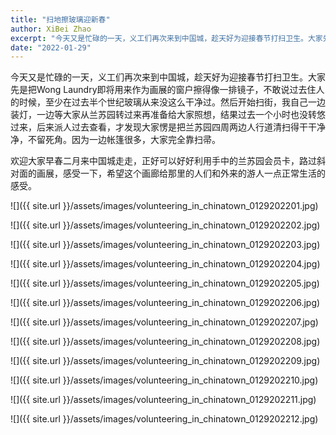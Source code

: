 ```yaml
---
title: "扫地擦玻璃迎新春"
author: XiBei Zhao
excerpt: "今天又是忙碌的一天，义工们再次来到中国城，趁天好为迎接春节打扫卫生。大家先是把Wong Laundry即将用来作为画展的窗户擦得像一排镜子，然后把兰苏园四周两边人行道清扫得干干净净，不留死角。欢迎大家早春二月来中国城走走，正好可以好好利用手中的兰苏园会员卡，路过斜对面的画展，感受一下，希望这个画廊给那里的人们和外来的游人一点正常生活的感受。"
date: "2022-01-29"
---
```


今天又是忙碌的一天，义工们再次来到中国城，趁天好为迎接春节打扫卫生。大家先是把Wong Laundry即将用来作为画展的窗户擦得像一排镜子，不敢说过去住人的时候，至少在过去半个世纪玻璃从来没这么干净过。然后开始扫街，我自己一边装灯，一边等大家从兰苏园转过来再准备给大家照想，结果过去一个小时也没转悠过来，后来派人过去查看，才发现大家愣是把兰苏园四周两边人行道清扫得干干净净，不留死角。因为一边帐篷很多，大家完全靠扫帚。

欢迎大家早春二月来中国城走走，正好可以好好利用手中的兰苏园会员卡，路过斜对面的画展，感受一下，希望这个画廊给那里的人们和外来的游人一点正常生活的感受。

![]({{ site.url }}/assets/images/volunteering_in_chinatown_0129202201.jpg)

![]({{ site.url }}/assets/images/volunteering_in_chinatown_0129202202.jpg)

![]({{ site.url }}/assets/images/volunteering_in_chinatown_0129202203.jpg)

![]({{ site.url }}/assets/images/volunteering_in_chinatown_0129202204.jpg)

![]({{ site.url }}/assets/images/volunteering_in_chinatown_0129202205.jpg)

![]({{ site.url }}/assets/images/volunteering_in_chinatown_0129202206.jpg)

![]({{ site.url }}/assets/images/volunteering_in_chinatown_0129202207.jpg)

![]({{ site.url }}/assets/images/volunteering_in_chinatown_0129202208.jpg)

![]({{ site.url }}/assets/images/volunteering_in_chinatown_0129202209.jpg)

![]({{ site.url }}/assets/images/volunteering_in_chinatown_0129202210.jpg)

![]({{ site.url }}/assets/images/volunteering_in_chinatown_0129202211.jpg)

![]({{ site.url }}/assets/images/volunteering_in_chinatown_0129202212.jpg)
